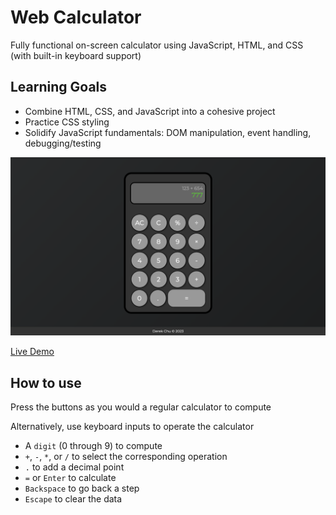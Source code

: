 # Web Calculator
Fully functional on-screen calculator using JavaScript, HTML, and CSS (with built-in keyboard support)

## Learning Goals
* Combine HTML, CSS, and JavaScript into a cohesive project
* Practice CSS styling
* Solidify JavaScript fundamentals: DOM manipulation, event handling, debugging/testing

<p align="center">
  <img src="./calculator.png" />
</p>

[Live Demo](https://drkchu.github.io/calculator/)

## How to use
Press the buttons as you would a regular calculator to compute  

Alternatively, use keyboard inputs to operate the calculator
* A `digit` (0 through 9) to compute
* `+`, `-`, `*`, or `/` to select the corresponding operation
* `.` to add a decimal point
* `=` or `Enter` to calculate
* `Backspace` to go back a step
* `Escape` to clear the data
